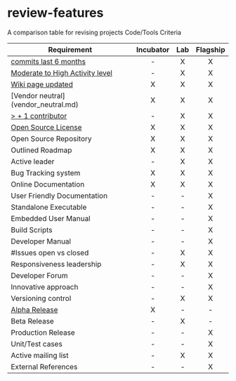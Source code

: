 # review-features
A comparison table for revising projects Code/Tools Criteria

| Requirement   |      Incubator     |          Lab       |       Flagship     |
|---------------|:------------------:|:------------------:|:------------------:|
| [commits last 6 months](Commits_6_months.md)|  - | X | X |
| [Moderate to High Activity level](http://blog.openhub.net/about-project-activity-icons/)|  - | X | X |
| [Wiki page updated](Wiki-page-updated.md) | X | X | X |
| [Vendor neutral] (vendor_neutral.md)  | X | X | X |
| [> + 1 contributor](contributors.md) | - | X | X |
| [Open Source License](licenses.md) | X | X | X |
| Open Source Repository  | X | X | X |
| Outlined Roadmap  | X | X | X |
| Active leader  | - | X | X |
| Bug Tracking system  | X | X | X |
| Online Documentation  | X | X | X |
| User Friendly Documentation  | - | - | X |
| Standalone Executable  | - | - | X |
| Embedded User Manual  | - | - | X |
| Build Scripts  | - | - | X |
| Developer Manual  | - | - | X |
| #Issues open vs closed  | - | X | X |
| Responsiveness leadership  | - | X | X |
| Developer Forum  | - | - | X |
| Innovative approach  | - | - | X |
| Versioning control  | - | X | X |
| [Alpha Release](alpha_release.md)  | X | - | - |
| Beta Release  | - | X | - |
| Production Release  | - | - | X |
| Unit/Test cases  | - | - | X |
| Active mailing list  | - | X | X |
| External References  | - | - | X |
